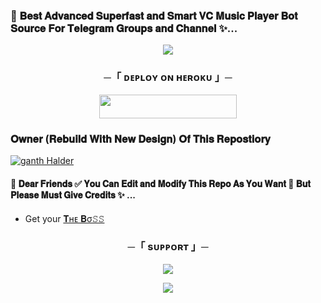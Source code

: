 ### 🥀 𝐁𝐞𝐬𝐭 𝐀𝐝𝐯𝐚𝐧𝐜𝐞𝐝 𝐒𝐮𝐩𝐞𝐫𝐟𝐚𝐬𝐭 𝐚𝐧𝐝 𝐒𝐦𝐚𝐫𝐭 𝐕𝐂 𝐌𝐮𝐬𝐢𝐜 𝐏𝐥𝐚𝐲𝐞𝐫 𝐁𝐨𝐭 𝐒𝐨𝐮𝐫𝐜𝐞 𝐅𝐨𝐫 𝐓𝐞𝐥𝐞𝐠𝐫𝐚𝐦 𝐆𝐫𝐨𝐮𝐩𝐬 𝐚𝐧𝐝 𝐂𝐡𝐚𝐧𝐧𝐞𝐥 ✨...

<p align="center"><a href="https://t.me/her_rowdy_baby"><img src="https://telegra.ph/file/8cf52c7fc95d8f58d7926.jpg"></a></p>


<h3 align="center">
    ─「 ᴅᴇᴩʟᴏʏ ᴏɴ ʜᴇʀᴏᴋᴜ 」─
</h3>

<p align="center"><a href="https://dashboard.heroku.com/new?template=https://github.com/Ganthswea/speakerbox"> <img src="https://img.shields.io/badge/Deploy%20On%20Heroku-brown?style=for-the-badge&logo=heroku" width="220" height="38.45"/></a></p>



### 𝐎𝐰𝐧𝐞𝐫 (𝐑𝐞𝐛𝐮𝐢𝐥𝐝 𝐖𝐢𝐭𝐡 𝐍𝐞𝐰 𝐃𝐞𝐬𝐢𝐠𝐧) 𝐎𝐟 𝐓𝐡𝐢𝐬 𝐑𝐞𝐩𝐨𝐬𝐭𝐢𝐨𝐫𝐲
   [![ganth Halder](https://telegra.ph/file/451094d57415c150142f2.jpg)](https://t.me/her_rowdy_baby)


#### 🥀 𝐃𝐞𝐚𝐫 𝐅𝐫𝐢𝐞𝐧𝐝𝐬 ✅ 𝐘𝐨𝐮 𝐂𝐚𝐧 𝐄𝐝𝐢𝐭 𝐚𝐧𝐝 𝐌𝐨𝐝𝐢𝐟𝐲 𝐓𝐡𝐢𝐬 𝐑𝐞𝐩𝐨 𝐀𝐬 𝐘𝐨𝐮 𝐖𝐚𝐧𝐭 🌿 𝐁𝐮𝐭 𝐏𝐥𝐞𝐚𝐬𝐞 𝐌𝐮𝐬𝐭 𝐆𝐢𝐯𝐞 𝐂𝐫𝐞𝐝𝐢𝐭𝐬 ✨ ...

- Get your [𝐓ʜᴇ 𝐁σ𝚂𝚂](https://t.me/rowdybio01)

<h3 align="center">
    ─「 sᴜᴩᴩᴏʀᴛ 」─
</h3>

<p align="center">
<a href="https://telegram.me/tamilchats_makkal"><img src="https://img.shields.io/badge/-main%20Group-blueviolet.svg?style=for-the-badge&logo=Telegram"></a>
</p>

<p align="center">
<a href="https://telegram.me/cybertorn_tmc"><img src="https://img.shields.io/badge/-Support%20Group-blueviolet.svg?style=for-the-badge&logo=Telegram"></a>
</p>

<h3 align="center">

